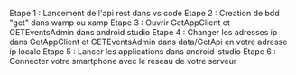 Etape 1 : Lancement de l'api rest dans vs code
Etape 2 : Creation de bdd "get" dans wamp ou xamp
Etape 3 : Ouvrir GetAppClient et GETEventsAdmin dans android studio
Etape 4 : Changer les adresses ip dans GetAppClient et GETEventsAdmin dans data/GetApi en votre adresse ip locale
Etape 5 : Lancer les applications dans android-studio
Etape 6 : Connecter votre smartphone avec le reseau de votre serveur
